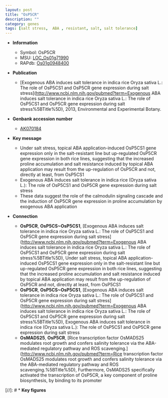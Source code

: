 ```yaml
---
layout: post
title: "OsP5CR"
description: ""
category: genes
tags: [salt stress,  ABA , resistant, salt, salt tolerance]
---
```


* **Information**  
    + Symbol: OsP5CR  
    + MSU: [LOC_Os01g71990](http://rice.plantbiology.msu.edu/cgi-bin/ORF_infopage.cgi?orf=LOC_Os01g71990)  
    + RAPdb: [Os01g0948400](http://rapdb.dna.affrc.go.jp/viewer/gbrowse_details/irgsp1?name=Os01g0948400)  

* **Publication**  
    + [Exogenous ABA induces salt tolerance in indica rice Oryza sativa L.: The role of OsP5CS1 and OsP5CR gene expression during salt stress](http://www.ncbi.nlm.nih.gov/pubmed?term=Exogenous ABA induces salt tolerance in indica rice Oryza sativa L.: The role of OsP5CS1 and OsP5CR gene expression during salt stress%5BTitle%5D), 2013, Environmental and Experimental Botany.

* **Genbank accession number**  
    + [AK070184](http://www.ncbi.nlm.nih.gov/nuccore/AK070184)

* **Key message**  
    + Under salt stress, topical ABA application-induced OsP5CS1 gene expression only in the salt-resistant line but up-regulated OsP5CR gene expression in both rice lines, suggesting that the increased proline accumulation and salt resistance induced by topical ABA application may result from the up-regulation of OsP5CR and not, directly at least, from OsP5CS1
    + Exogenous ABA induces salt tolerance in indica rice (Oryza sativa L.): The role of OsP5CS1 and OsP5CR gene expression during salt stress
    + These data suggest the role of the calmodulin signaling cascade and the induction of OsP5CR gene expression in proline accumulation by exogenous ABA application

* **Connection**  
    + __OsP5CR__, __OsP5CS~OsP5CS1__, [Exogenous ABA induces salt tolerance in indica rice Oryza sativa L.: The role of OsP5CS1 and OsP5CR gene expression during salt stress](http://www.ncbi.nlm.nih.gov/pubmed?term=Exogenous ABA induces salt tolerance in indica rice Oryza sativa L.: The role of OsP5CS1 and OsP5CR gene expression during salt stress%5BTitle%5D), Under salt stress, topical ABA application-induced OsP5CS1 gene expression only in the salt-resistant line but up-regulated OsP5CR gene expression in both rice lines, suggesting that the increased proline accumulation and salt resistance induced by topical ABA application may result from the up-regulation of OsP5CR and not, directly at least, from OsP5CS1
    + __OsP5CR__, __OsP5CS~OsP5CS1__, [Exogenous ABA induces salt tolerance in indica rice Oryza sativa L.: The role of OsP5CS1 and OsP5CR gene expression during salt stress](http://www.ncbi.nlm.nih.gov/pubmed?term=Exogenous ABA induces salt tolerance in indica rice Oryza sativa L.: The role of OsP5CS1 and OsP5CR gene expression during salt stress%5BTitle%5D), Exogenous ABA induces salt tolerance in indica rice (Oryza sativa L.): The role of OsP5CS1 and OsP5CR gene expression during salt stress
    + __OsMADS25__, __OsP5CR__, [Rice transcription factor OsMADS25 modulates root growth and confers salinity tolerance via the ABA-mediated regulatory pathway and ROS scavenging.](http://www.ncbi.nlm.nih.gov/pubmed?term=Rice transcription factor OsMADS25 modulates root growth and confers salinity tolerance via the ABA-mediated regulatory pathway and ROS scavenging.%5BTitle%5D),  Furthermore, OsMADS25 specifically activated the transcription of OsP5CR, a key component of proline biosynthesis, by binding to its promoter

[//]: # * **Key figures**  


